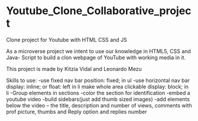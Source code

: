 # Youtube_Clone_Collaborative_project
Clone project for Youtube with HTML CSS and JS

As a microverse project we intent to use our knowledge in HTML5, CSS and Java-
Script to build a clon webpage of YouTube with working media in it.

This project is made by Kitzia Vidal and Leonardo Mezu

Skills to use:
-use fixed nav bar
position: fixed;   in ul
-use horizontal nav bar
display: inline; or float: left  in li
make whole area clickable
display: block;      in li
-Group elements in sections
-color the section for identification
-embed a youtube video
-build sidebars(just add thumb sized images)
-add elements below the video – the title, description and number of views, comments with prof picture, thumbs and Reply option and replies number
